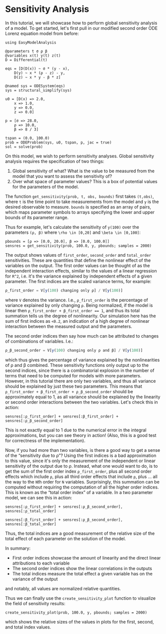 # Sensitivity Analysis

In this tutorial, we will showcase how to perform global sensitivity analysis of a model. To get started, let's first pull in our
modified second order ODE Lorenz equation model from before:

```@example sensitivity
using EasyModelAnalysis

@parameters t σ ρ β
@variables x(t) y(t) z(t)
D = Differential(t)

eqs = [D(D(x)) ~ σ * (y - x),
    D(y) ~ x * (ρ - z) - y,
    D(z) ~ x * y - β * z]

@named sys = ODESystem(eqs)
sys = structural_simplify(sys)

u0 = [D(x) => 2.0,
    x => 1.0,
    y => 0.0,
    z => 0.0]

p = [σ => 28.0,
    ρ => 10.0,
    β => 8 / 3]

tspan = (0.0, 100.0)
prob = ODEProblem(sys, u0, tspan, p, jac = true)
sol = solve(prob)
```

On this model, we wish to perform sensitivity analyses. Global sensitivity analysis requires the specification of two things:

 1. Global sensitivity of what? What is the value to be measured from the model that you want to assess the sensitivity of?
 2. Over what space of parameter values? This is a box of potential values for the parameters of the model.

The function `get_sensitivity(prob, t, obs, bounds)` first takes `(t,obs)`, where `t` is the time point to take measurements from
the model and `y` is the desired observable to measure. `bounds` is specified as an array of pairs, which maps parameter symbols
to arrays specifying the lower and upper bounds of its parameter range.

Thus for example, let's calculate the sensitivity of `y(100)` over the parameters `(ρ, β)` where
``\rho \in [0,20]`` and ``\beta \in [0,100]``:

```@example sensitivity
pbounds = [ρ => [0.0, 20.0], β => [0.0, 100.0]]
sensres = get_sensitivity(prob, 100.0, y, pbounds; samples = 2000)
```

The output shows values of `first_order`, `second_order` and `total_order` sensitivities. These are quantities that define the
nonlinear effect of the variables on the output. The first order values can be thought of as the independent interaction effects,
similar to the values of a linear regression for ``R^2``, i.e. it's the variance explained by independent effects of a given
parameter. The first indices are the scaled variance terms, for example:

```julia
ρ_first_order = V[y(100) changing only ρ] / V[y(100)]
```

where `V` denotes the variance. I.e., `ρ_first_order` is the percentage of variance explained by only changing `ρ`. Being normalized,
if the model is linear then `ρ_first_order + β_first_order == 1`, and thus its total summation tells us the degree of nonlinearity.
Our simulation here has the sum of first indices as `<0.2`, an indication of a high degree of nonlinear interaction between the measured
output and the parameters.

The second order indices then say how much can be attributed to changes of combinations of variables. I.e.:

```julia
ρ_β_second_order = V[y(100) changing only ρ and β] / V[y(100)]
```

which thus gives the percentage of variance explained by the nonlinearities of ρ and β combined. These sensitivity functions only
output up to the second indices, since there is a combinatorial explosion in the number of terms that need to be computed for models
with more parameters. However, in this tutorial there are only two variables, and thus all variance should be explained by just these
two parameters. This means that `ρ_first_order + β_first_order + ρ_β_second_order` should be approximately equal to 1, as all variance
should be explained by the linearity or second order interactions between the two variables. Let's check this in action:

```@example sensitivity
sensres[:ρ_first_order] + sensres[:β_first_order] + sensres[:ρ_β_second_order]
```

This is not exactly equal to 1 due to the numerical error in the integral approximations, but you can see theory in action!
(Also, this is a good test for correctness of the implementation).

Now, if you had more than two variables, is there a good way to get a sense of the “sensitivity due to ρ”? Using the first indices
is a bad approximation to this value, since it's only the measurement of the independent or linear sensitivity of the output due
to ρ. Instead, what one would want to do, is to get the sum of the first order index `ρ_first_order`, plus all second order effects
which include `ρ`, plus all third order effects that include `ρ`, plus … all the way to the `N`th order for `N` variables.
Surprisingly, this summation can be computed without requiring the computation of all the higher order indices. This is known
as the “total order index” of a variable. In a two parameter model, we can see this in action:

```@example sensitivity
sensres[:ρ_first_order] + sensres[:ρ_β_second_order], sensres[:ρ_total_order]
```

```@example sensitivity
sensres[:β_first_order] + sensres[:ρ_β_second_order], sensres[:β_total_order]
```

Thus, the total indices are a good measurement of the relative size of the total effect of each parameter on the solution of the
model.

In summary:

  - First order indices showcase the amount of linearity and the direct linear attributions to each variable
  - The second order indices show the linear correlations in the outputs
  - The total indices measure the total effect a given variable has on the variance of the output

and notably, all values are normalized relative quantities.

Thus we can finally use the `create_sensitivity_plot` function to visualize the field of sensitivity results:

```@example sensitivity
create_sensitivity_plot(prob, 100.0, y, pbounds; samples = 2000)
```

which shows the relative sizes of the values in plots for the first, second, and total index values.
